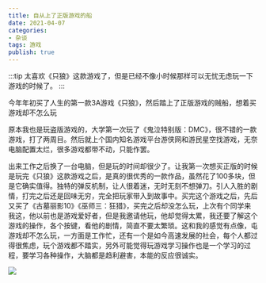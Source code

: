 ```yaml
---
title: 自从上了正版游戏的船
date: 2021-04-07
categories:
- 杂谈
tags: 游戏
publish: true
---
```

:::tip
太喜欢《只狼》这款游戏了，但是已经不像小时候那样可以无忧无虑玩一下游戏的时候了。
:::
<!-- more -->
今年年初买了人生的第一款3A游戏《只狼》，然后踏上了正版游戏的贼船，想着买游戏却不怎么玩

原本我也是玩盗版游戏的，大学第一次玩了《鬼泣特别版：DMC》，很不错的一款游戏，打了两周目。然后就上个国内知名游戏平台游侠网和游民星空找游戏，无奈电脑配置太烂，很多游戏都带不动，只能作罢。

出来工作之后换了一台电脑，但是玩的时间却很少了。让我第一次想买正版的时候是玩完《只狼》这款游戏之后，是真的很优秀的一款作品，虽然花了100多块，但是它确实值得。独特的弹反机制，让人很着迷，无时无刻不想弹刀。引人入胜的剧情，打完之后还是回味无穷，完全把玩家带入到故事中。买完这个游戏之后，先后又买了《古墓丽影10》《巫师三：狂猎》，买完之后却没怎么玩，上次有个同学来我这，他以前也是游戏爱好者，但是我邀请他玩，他却觉得太累，我还要了解这个游戏的操作，各个按键，看他的剧情，简直不要太繁琐。这和我的感觉有点像，屯游戏却不怎么玩，一方面是工作忙，还有一个是如今高速发展的社会，每个人都过得很焦虑，玩个游戏都不踏实，另外可能觉得玩游戏学习操作也是一个学习的过程，要学习各种操作，大脑都是趋利避害，本能的反应很诚实。

![](https://blog.jdqiong.cn/202203041213668.png)